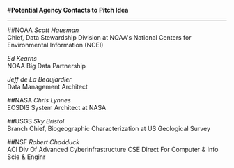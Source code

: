 
#__Potential Agency Contacts to Pitch Idea__  
***

##NOAA
*Scott Hausman*  
Chief, Data Stewardship Division at NOAA's National Centers for Environmental Information (NCEI)

*Ed Kearns*  
NOAA Big Data Partnership

*Jeff de La Beaujardier*  
Data Management Architect

##NASA
*Chris Lynnes*  
EOSDIS System Architect at NASA

##USGS
*Sky Bristol*  
Branch Chief, Biogeographic Characterization at US Geological Survey

##NSF
*Robert Chadduck*  
ACI Div Of Advanced Cyberinfrastructure
CSE Direct For Computer & Info Scie & Enginr
